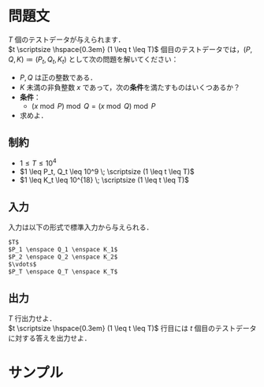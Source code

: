 問題文
=====
$T$ 個のテストデータが与えられます．  
$t \scriptsize \hspace{0.3em} (1 \leq t \leq T)$ 個目のテストデータでは，$(P, Q, K) \coloneqq (P_t, Q_t, K_t)$ として次の問題を解いてください：

- $P, Q$ は正の整数である．
- $K$ 未満の非負整数 $x$ であって，次の**条件**を満たすものはいくつあるか？
- **条件**：
    -  $(x \bmod P) \bmod Q = (x \bmod Q) \bmod P$
- 求めよ．

制約
-----
- $1 \leq T \leq 10^4$
- $1 \leq P_t, Q_t \leq 10^9 \; \scriptsize (1 \leq t \leq T)$
- $1 \leq K_t \leq 10^{18} \; \scriptsize (1 \leq t \leq T)$

入力
-----
入力は以下の形式で標準入力から与えられる．
```md
$T$  
$P_1 \enspace Q_1 \enspace K_1$  
$P_2 \enspace Q_2 \enspace K_2$  
$\vdots$  
$P_T \enspace Q_T \enspace K_T$  
```

出力
-----
$T$ 行出力せよ．  
$t \scriptsize \hspace{0.3em} (1 \leq t \leq T)$ 行目には $t$ 個目のテストデータに対する答えを出力せよ．

サンプル
=====
```入力例1

```
```出力例1

```
